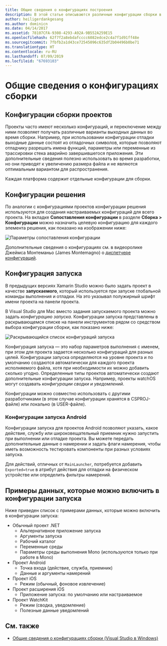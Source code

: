 ```yaml
---
title: Общие сведения о конфигурациях построения
description: В этой статье описываются различные конфигурации сборки в Visual Studio для Mac
author: heiligerdankgesang
ms.author: dominicn
ms.date: 04/14/2017
ms.assetid: 78107CFA-9308-4293-A92A-9B552A259E15
ms.openlocfilehash: 62f7f2a8ebdafcccc6082edce2c4a7f1d91ff48e
ms.sourcegitcommit: 7fbfb2a1d43ce72545096c635df2b04496b0be71
ms.translationtype: HT
ms.contentlocale: ru-RU
ms.lasthandoff: 07/09/2019
ms.locfileid: "67693103"
---
```

# <a name="understanding-build-configurations"></a>Общие сведения о конфигурациях сборки

## <a name="project-build-configurations"></a>Конфигурации сборки проектов

Проекты часто имеют несколько конфигураций, и переключение между ними позволяет получать различные варианты выходных данных во время сборки. Например, при использовании конфигурации отладки выходные данные состоят из отладочных символов, которые позволяют отладчику разрешать имена функций, параметры или переменные из трассировки стека аварийно завершившегося приложения. Эти дополнительные сведения полезно использовать во время разработки, но они приводят к увеличению размера файла и не являются оптимальным вариантом для распространения.

Каждая платформа содержит отдельные конфигурации для сборки.

## <a name="solution-configurations"></a>Конфигурации решения

По аналогии с конфигурациями проектов конфигурации решения используются для создания настраиваемых конфигураций для всего проекта. На вкладке **Сопоставления конфигурации** в разделе **Сборка > Конфигурации** можно назначить целевую конфигурацию для каждого элемента решения, как показано на изображении ниже:

![Параметры сопоставления конфигурации](media/projects-and-solutions-image3.png)

Дополнительные сведения о конфигурациях см. в видеоролике Джеймса Монтеманьо (James Montemagno) о [диспетчере конфигураций](https://www.youtube.com/watch?v=tjSdkqYh5Vg).

## <a name="run-configuration"></a>Конфигурация запуска

В предыдущих версиях Xamarin Studio можно было задать проект в качестве **запускаемого**, который используется при запуске глобальной команды выполнения и отладки. На это указывал полужирный шрифт имени проекта на панели проекта.

В Visual Studio для Mac вместо задания запускаемого проекта можно задать _конфигурацию запуска_. Конфигурации запуска представлены в раскрывающемся списке на панели инструментов рядом со средством выбора конфигурации сборки, как показано ниже:

![Раскрывающийся список конфигураций запуска](media/projects-and-solutions-image8.png)

Конфигурация запуска — это набор параметров выполнения с именем, при этом для проекта задается несколько конфигураций для разных целей. Конфигурации запуска определяются на уровне проекта и по умолчанию создаются автоматически для каждого проекта исполняемого файла, хотя при необходимости их можно добавить сколько угодно. Определенные типы проектов автоматически создают дополнительные конфигурации запуска. Например, проекты watchOS могут создавать _конфигурации сводки и уведомлений_.

Конфигурации можно совместно использовать с другими разработчиками (в этом случае конфигурации хранятся в CSPROJ-файле) или локально (в USER-файле).

### <a name="android-run-configurations"></a>Конфигурации запуска Android

Конфигурации запуска для проектов Android позволяют указать, какое действие, службу или широковещательный приемник нужно запустить при выполнении или отладке проекта. Вы можете передать дополнительные данные о намерении и задать флаги намерения, чтобы иметь возможность тестировать компоненты при разных условиях запуска.

Для действий, отличных от `MainLauncher`, потребуется добавить `Exported=true` в атрибут действия для отладки на физическом устройстве или определить фильтры намерений.

## <a name="examples-of-data-that-might-be-included-in-run-configurations"></a>Примеры данных, которые можно включить в конфигурации запуска

Ниже приведен список с примерами данных, которые можно включить в конфигурации запуска:

* Обычный проект .NET
    * Альтернативное приложение запуска
    * Аргументы запуска
    * Рабочий каталог
    * Переменные среды
    * Параметры среды выполнения Mono (используются только при работе в Mono)
* Проект Android
    * Точка входа (действие, служба, приемник)
    * Данные и аргументы намерений
* Проект iOS
    * Режим (обычный, фоновое извлечение)
* Проект расширения iOS
    * Приложение запуска: по умолчанию или настраиваемое
* Проект WatchKit
    * Режим (сводка, уведомление)
    * Полезные данные уведомлений

## <a name="see-also"></a>См. также

- [Общие сведения о конфигурациях сборки (Visual Studio в Windows)](/visualstudio/ide/understanding-build-configurations)
